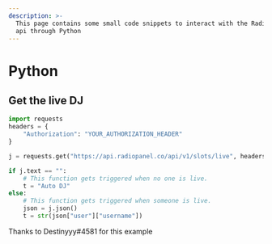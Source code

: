 ```yaml
---
description: >-
  This page contains some small code snippets to interact with the Radiopanel
  api through Python
---
```


# Python

## Get the live DJ

```python
import requests
headers = {
    "Authorization": "YOUR_AUTHORIZATION_HEADER"
}

j = requests.get("https://api.radiopanel.co/api/v1/slots/live", headers=headers)

if j.text == "":
    # This function gets triggered when no one is live.
    t = "Auto DJ"
else:
    # This function gets triggered when someone is live.
    json = j.json()
    t = str(json["user"]["username"])
```

Thanks to Destinyyy#4581 for this example
